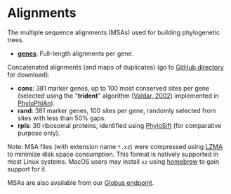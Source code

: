 Alignments
==========

The multiple sequence alignments (MSAs) used for building phylogenetic trees.

- [**genes**](genes): Full-length alignments per gene.

Concatenated alignments (and maps of duplicates) (go to [GitHub directory](https://github.com/biocore/wol/tree/master/data/alignments) for download):

- **cons**: 381 marker genes, up to 100 most conserved sites per gene (selected using the "**trident**" algorithm ([Valdar, 2002](https://onlinelibrary.wiley.com/doi/full/10.1002/prot.10146)) implemented in [PhyloPhlAn](https://bitbucket.org/nsegata/phylophlan/wiki/Home)).
- **rand**: 381 marker genes, 100 sites per gene, randomly selected from sites with less than 50% gaps.
- **rpls**: 30 ribosomal proteins, identified using [PhyloSift](https://phylosift.wordpress.com/) (for comparative purpose only).


Note: MSA files (with extension name `*.xz`) were compressed using [LZMA](https://en.wikipedia.org/wiki/Lempel%E2%80%93Ziv%E2%80%93Markov_chain_algorithm) to minimize disk space consumption. This format is natively supported in most Linux systems. MacOS users may install `xz` using [homebrew](https://brew.sh/) to gain support for it.

MSAs are also available from our [Globus endpoint](https://www.globus.org/app/transfer?origin_id=23fd07dc-b6c8-11e8-8bf8-0a1d4c5c824a&origin_path=%2F).
